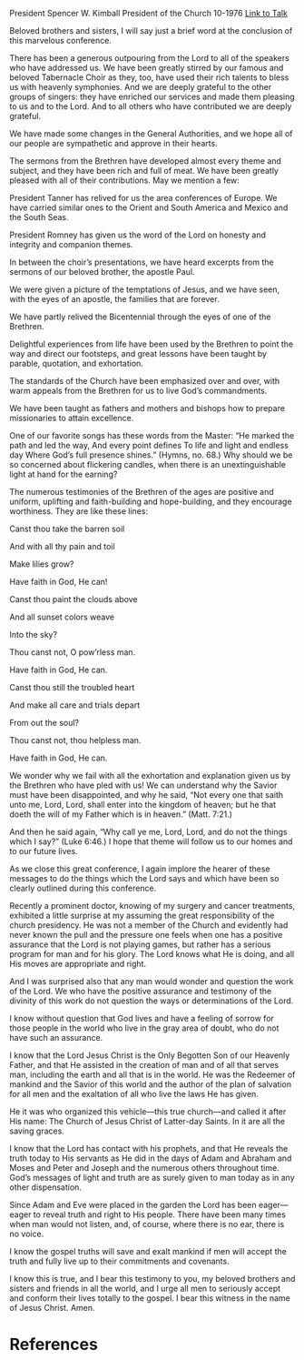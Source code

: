 President Spencer W. Kimball
President of the Church
10-1976
[Link to Talk](https://www.churchofjesuschrist.org/study/general-conference/1976/10/a-program-for-man?lang=eng)

Beloved brothers and sisters, I will say just a brief word at the conclusion of this marvelous conference.

There has been a generous outpouring from the Lord to all of the speakers who have addressed us. We have been greatly stirred by our famous and beloved Tabernacle Choir as they, too, have used their rich talents to bless us with heavenly symphonies. And we are deeply grateful to the other groups of singers: they have enriched our services and made them pleasing to us and to the Lord. And to all others who have contributed we are deeply grateful.

We have made some changes in the General Authorities, and we hope all of our people are sympathetic and approve in their hearts.

The sermons from the Brethren have developed almost every theme and subject, and they have been rich and full of meat. We have been greatly pleased with all of their contributions. May we mention a few:

President Tanner has relived for us the area conferences of Europe. We have carried similar ones to the Orient and South America and Mexico and the South Seas.

President Romney has given us the word of the Lord on honesty and integrity and companion themes.

In between the choir’s presentations, we have heard excerpts from the sermons of our beloved brother, the apostle Paul.

We were given a picture of the temptations of Jesus, and we have seen, with the eyes of an apostle, the families that are forever.

We have partly relived the Bicentennial through the eyes of one of the Brethren.

Delightful experiences from life have been used by the Brethren to point the way and direct our footsteps, and great lessons have been taught by parable, quotation, and exhortation.

The standards of the Church have been emphasized over and over, with warm appeals from the Brethren for us to live God’s commandments.

We have been taught as fathers and mothers and bishops how to prepare missionaries to attain excellence.

One of our favorite songs has these words from the Master: “He marked the path and led the way, And every point defines To life and light and endless day Where God’s full presence shines.” (Hymns, no. 68.) Why should we be so concerned about flickering candles, when there is an unextinguishable light at hand for the earning?

The numerous testimonies of the Brethren of the ages are positive and uniform, uplifting and faith-building and hope-building, and they encourage worthiness. They are like these lines:





Canst thou take the barren soil

And with all thy pain and toil

Make lilies grow?

Have faith in God, He can!

Canst thou paint the clouds above

And all sunset colors weave

Into the sky?

Thou canst not, O pow’rless man.

Have faith in God, He can.

Canst thou still the troubled heart

And make all care and trials depart

From out the soul?

Thou canst not, thou helpless man.

Have faith in God, He can.





We wonder why we fail with all the exhortation and explanation given us by the Brethren who have pled with us! We can understand why the Savior must have been disappointed, and why he said, “Not every one that saith unto me, Lord, Lord, shall enter into the kingdom of heaven; but he that doeth the will of my Father which is in heaven.” (Matt. 7:21.)

And then he said again, “Why call ye me, Lord, Lord, and do not the things which I say?” (Luke 6:46.) I hope that theme will follow us to our homes and to our future lives.

As we close this great conference, I again implore the hearer of these messages to do the things which the Lord says and which have been so clearly outlined during this conference.

Recently a prominent doctor, knowing of my surgery and cancer treatments, exhibited a little surprise at my assuming the great responsibility of the church presidency. He was not a member of the Church and evidently had never known the pull and the pressure one feels when one has a positive assurance that the Lord is not playing games, but rather has a serious program for man and for his glory. The Lord knows what He is doing, and all His moves are appropriate and right.

And I was surprised also that any man would wonder and question the work of the Lord. We who have the positive assurance and testimony of the divinity of this work do not question the ways or determinations of the Lord.

I know without question that God lives and have a feeling of sorrow for those people in the world who live in the gray area of doubt, who do not have such an assurance.

I know that the Lord Jesus Christ is the Only Begotten Son of our Heavenly Father, and that He assisted in the creation of man and of all that serves man, including the earth and all that is in the world. He was the Redeemer of mankind and the Savior of this world and the author of the plan of salvation for all men and the exaltation of all who live the laws He has given.

He it was who organized this vehicle—this true church—and called it after His name: The Church of Jesus Christ of Latter-day Saints. In it are all the saving graces.

I know that the Lord has contact with his prophets, and that He reveals the truth today to His servants as He did in the days of Adam and Abraham and Moses and Peter and Joseph and the numerous others throughout time. God’s messages of light and truth are as surely given to man today as in any other dispensation.

Since Adam and Eve were placed in the garden the Lord has been eager—eager to reveal truth and right to His people. There have been many times when man would not listen, and, of course, where there is no ear, there is no voice.

I know the gospel truths will save and exalt mankind if men will accept the truth and fully live up to their commitments and covenants.

I know this is true, and I bear this testimony to you, my beloved brothers and sisters and friends in all the world, and I urge all men to seriously accept and conform their lives totally to the gospel. I bear this witness in the name of Jesus Christ. Amen.

# References
